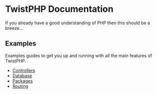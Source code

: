 # TwistPHP Documentation

If you already have a good understanding of PHP then this should be a breeze...

## Examples

Examples guides to get you up and running with all the main features of TwistPHP.

* [Controllers](examples/controllers)
* [Database](examples/database)
* [Packages](examples/packages)
* [Routing](examples/routes)